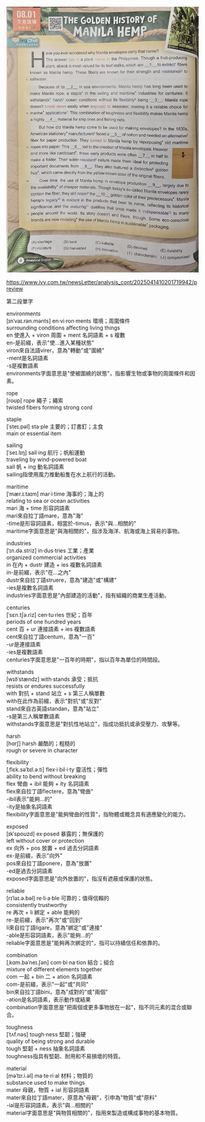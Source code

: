 ![20250806](./img/20250806.jpg)    
  
https://www.ivy.com.tw/newsLetter/analysis_cont/2025041410201719942/preview  
  
第二段單字  
  
environments  
[ɪnˈvaɪ.rən.mənts] en·vi·ron·ments 環境；周圍條件  
surrounding conditions affecting living things  
en 使進入 + viron 周圍 + ment 名詞語素 + s 複數  
en-是前綴，表示"使...進入某種狀態"  
viron來自法語virer，意為"轉動"或"圍繞"  
-ment是名詞語素  
-s是複數語素  
environments字面意思是"使被圍繞的狀態"，指影響生物或事物的周圍條件和因素。  
  
rope  
[roʊp] rope 繩子；繩索  
twisted fibers forming strong cord  
  
staple  
[ˈsteɪ.pəl] sta·ple 主要的；訂書釘；主食  
main or essential item  
  
sailing  
[ˈseɪ.lɪŋ] sail·ing 航行；帆船運動  
traveling by wind-powered boat  
sail 帆 + ing 動名詞語素  
sailing指使用風力推動船隻在水上航行的活動。  
  
maritime  
[ˈmær.ɪ.taɪm] mar·i·time 海事的；海上的  
relating to sea or ocean activities  
mari 海 + time 形容詞語素  
mari來自拉丁語mare，意為"海"  
-time是形容詞語素，相當於-timus，表示"與...相關的"  
maritime字面意思是"與海相關的"，指涉及海洋、航海或海上貿易的事物。  
  
industries  
[ˈɪn.də.striz] in·dus·tries 工業；產業  
organized commercial activities  
in 在內 + dustr 建造 + ies 複數名詞語素  
in-是前綴，表示"在...之內"  
dustr來自拉丁語struere，意為"建造"或"構建"  
-ies是複數名詞語素  
industries字面意思是"內部建造的活動"，指有組織的商業生產活動。  
  
centuries  
[ˈsɛn.tʃə.riz] cen·tu·ries 世紀；百年  
periods of one hundred years  
cent 百 + ur 連接語素 + ies 複數語素  
cent來自拉丁語centum，意為"一百"  
-ur是連接語素  
-ies是複數語素  
centuries字面意思是"一百年的時期"，指以百年為單位的時間段。  
  
withstands  
[wɪðˈstændz] with·stands 承受；抵抗  
resists or endures successfully  
with 對抗 + stand 站立 + s 第三人稱單數  
with在此作為前綴，表示"對抗"或"反對"  
stand來自古英語standan，意為"站立"  
-s是第三人稱單數語素  
withstands字面意思是"對抗性地站立"，指成功抵抗或承受壓力、攻擊等。  
  
harsh  
[hɑrʃ] harsh 嚴酷的；粗糙的  
rough or severe in character  
  
flexibility  
[ˌflɛk.səˈbɪl.ə.ti] flex·i·bil·i·ty 靈活性；彈性  
ability to bend without breaking  
flex 彎曲 + ibil 能夠 + ity 名詞語素  
flex來自拉丁語flectere，意為"彎曲"  
-ibil表示"能夠...的"  
-ity是抽象名詞語素  
flexibility字面意思是"能夠彎曲的性質"，指物體或概念具有適應變化的能力。  
  
exposed  
[ɪkˈspoʊzd] ex·posed 暴露的；無保護的  
left without cover or protection  
ex 向外 + pos 放置 + ed 過去分詞語素  
ex-是前綴，表示"向外"  
pos來自拉丁語ponere，意為"放置"  
-ed是過去分詞語素  
exposed字面意思是"向外放置的"，指沒有遮蔽或保護的狀態。  
  
reliable  
[rɪˈlaɪ.ə.bəl] re·li·a·ble 可靠的；值得信賴的  
consistently trustworthy  
re 再次 + li 綁定 + able 能夠的  
re-是前綴，表示"再次"或"回到"  
li來自拉丁語ligare，意為"綁定"或"連接"  
-able是形容詞語素，表示"能夠...的"  
reliable字面意思是"能夠再次綁定的"，指可以持續信任和依靠的。  
  
combination  
[ˌkɑm.bəˈneɪ.ʃən] com·bi·na·tion 結合；組合  
mixture of different elements together  
com 一起 + bin 二 + ation 名詞語素  
com-是前綴，表示"一起"或"共同"  
bin來自拉丁語bini，意為"成對的"或"兩個"  
-ation是名詞語素，表示動作或結果  
combination字面意思是"把兩個或更多事物放在一起"，指不同元素的混合或聯合。  
  
toughness  
[ˈtʌf.nəs] tough·ness 堅韌；強硬  
quality of being strong and durable  
tough 堅韌 + ness 抽象名詞語素  
toughness指具有堅韌、耐用和不易損壞的特質。  
  
material  
[məˈtɪr.i.əl] ma·te·ri·al 材料；物質的  
substance used to make things  
mater 母親，物質 + ial 形容詞語素  
mater來自拉丁語mater，原意為"母親"，引申為"物質"或"原料"  
-ial是形容詞語素，表示"與...相關的"  
material字面意思是"與物質相關的"，指用來製造或構成事物的基本物質。  
  
